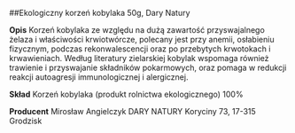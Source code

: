 ##Ekologiczny korzeń kobylaka 50g, Dary Natury

**Opis** Korzeń kobylaka ze względu na dużą zawartość przyswajalnego żelaza i właściwości krwiotwórcze, polecany jest przy anemii, osłabieniu fizycznym, podczas rekonwalescencji oraz po przebytych krwotokach i krwawieniach. Według literatury zielarskiej kobylak wspomaga również trawienie i przyswajanie składników pokarmowych, oraz pomaga w redukcji reakcji autoagresji immunologicznej i alergicznej.

**Skład** Korzeń kobylaka (produkt rolnictwa ekologicznego) 100%

**Producent** Mirosław Angielczyk DARY NATURY
Koryciny 73, 17-315 Grodzisk
